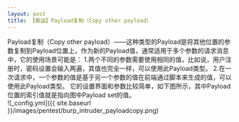 ```yaml
---
layout: post
title: 【搬运】Payload复制（Copy other payload）
---
```


Payload复制（Copy other payload）——这种类型的Payload是将其他位置的参数复制到Payload位置上，作为新的Payload值，通常适用于多个参数的请求消息中，它的使用场景可能是： 1.两个不同的参数需要使用相同的值，比如说，用户注册时，密码设置会输入两遍，其值也完全一样，可以使用此Payload类型。 2.在一次请求中，一个参数的值是基于另一个参数的值在前端通过脚本来生成的值，可以使用此Payload类型。 它的设置界面和参数比较简单，如下图所示，其中Payload位置的索引值就是指向图中Payload set的值。
<br>
![_config.yml]({{ site.baseurl }}/images/pentest/burp_intruder_payloadcopy.png)
